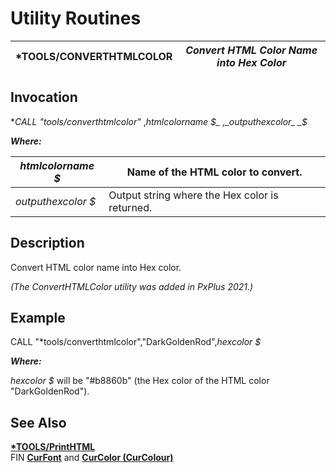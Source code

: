 # Utility Routines

***TOOLS/CONVERTHTMLCOLOR** |  **_Convert HTML Color Name into Hex Color_**  
---|---  
  
## Invocation

**CALL "*tools/converthtmlcolor"** ,_htmlcolorname_ _$_ ,_outputhexcolor_ _$_

**_Where:_**

_htmlcolorname_ _$_ |  Name of the HTML color to convert.  
---|---  
_outputhexcolor_ _$_ |  Output string where the Hex color is returned.  
  
## Description

Convert HTML color name into Hex color.

_(The ConvertHTMLColor utility was added in PxPlus 2021.)_

## Example

CALL "*tools/converthtmlcolor","DarkGoldenRod",_hexcolor_ _$_

**_Where:_**

_hexcolor_ _$_ will be "#b8860b" (the Hex color of the HTML color "DarkGoldenRod").

## See Also

**[*TOOLS/PrintHTML](printhtml.md)**  
FIN **[CurFont](../functions/fin.htm#curfont)** and **[CurColor (CurColour)](../functions/fin.htm#curclr)**
